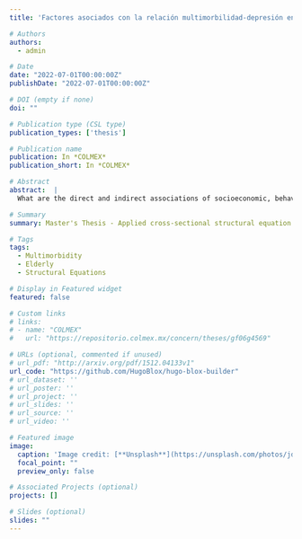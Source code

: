 ```yaml
---
title: 'Factores asociados con la relación multimorbilidad-depresión en personas de 60 años y más en México, 2018'

# Authors
authors:
  - admin

# Date
date: "2022-07-01T00:00:00Z"
publishDate: "2022-07-01T00:00:00Z"

# DOI (empty if none)
doi: ""

# Publication type (CSL type)
publication_types: ['thesis']

# Publication name
publication: In *COLMEX*
publication_short: In *COLMEX*

# Abstract
abstract:  |
  What are the direct and indirect associations of socioeconomic, behavioral, psychosocial, and health-related factors with the multimorbidity-depression relationship among the Mexican population aged 60 and over in 2018? Using data from the 2018 Mexican Health and Aging Study, two cross-sectional structural equation models were applied. The findings show that the indirect effects of multimorbidity, through health and psychosocial variables, are statistically significant. The research revealed that the association between multimorbidity and depression is stronger when the indirect effects of multimorbidity on depressive symptoms are considered—an aspect not always highlighted in previous studies on this topic.

# Summary
summary: Master's Thesis - Applied cross-sectional structural equation models to assess the mediating role of health and psychosocial factors in the multimorbidity-depression relationship among older adults in Mexico.

# Tags
tags:
  - Multimorbidity
  - Elderly
  - Structural Equations

# Display in Featured widget
featured: false

# Custom links
# links:
# - name: "COLMEX"
#   url: "https://repositorio.colmex.mx/concern/theses/gf06g4569"

# URLs (optional, commented if unused)
# url_pdf: "http://arxiv.org/pdf/1512.04133v1"
url_code: "https://github.com/HugoBlox/hugo-blox-builder"
# url_dataset: ''
# url_poster: ''
# url_project: ''
# url_slides: ''
# url_source: ''
# url_video: ''

# Featured image
image:
  caption: 'Image credit: [**Unsplash**](https://unsplash.com/photos/jdD8gXaTZsc)'
  focal_point: ""
  preview_only: false

# Associated Projects (optional)
projects: []

# Slides (optional)
slides: ""
---
```

